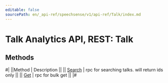 ```yaml
---
editable: false
sourcePath: en/_api-ref/speechsense/v1/api-ref/Talk/index.md
---
```


# Talk Analytics API, REST: Talk

## Methods

#|
||Method | Description ||
|| [Search](search.md) | rpc for searching talks. will return ids only ||
|| [Get](get.md) | rpc for bulk get ||
|#